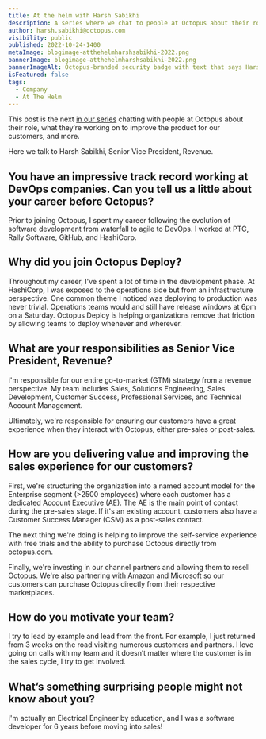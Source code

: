 ```yaml
---
title: At the helm with Harsh Sabikhi
description: A series where we chat to people at Octopus about their role, what they’re working on to improve the product, and more. Hear from Harsh Sabikhi, Senior Vice President, Revenue.
author: harsh.sabikhi@octopus.com
visibility: public
published: 2022-10-24-1400
metaImage: blogimage-atthehelmharshsabikhi-2022.png
bannerImage: blogimage-atthehelmharshsabikhi-2022.png
bannerImageAlt: Octopus-branded security badge with text that says Harsh Sabikhi, Senior Vice President, Revenue, above the silhouette of a man.
isFeatured: false
tags: 
  - Company
  - At The Helm
---
```


This post is the next [in our series](https://octopus.com/blog/tag/At%20The%20Helm) chatting with people at Octopus about their role, what they’re working on to improve the product for our customers, and more.

Here we talk to Harsh Sabikhi, Senior Vice President, Revenue.

## You have an impressive track record working at DevOps companies. Can you tell us a little about your career before Octopus?

Prior to joining Octopus, I spent my career following the evolution of software development from waterfall to agile to DevOps. I worked at PTC, Rally Software, GitHub, and HashiCorp.

## Why did you join Octopus Deploy?

Throughout my career, I've spent a lot of time in the development phase.  At HashiCorp, I was exposed to the operations side but from an infrastructure perspective. One common theme I noticed was deploying to production was never trivial. Operations teams would and still have release windows at 6pm on a Saturday. Octopus Deploy is helping organizations remove that friction by allowing teams to deploy whenever and wherever.

## What are your responsibilities as Senior Vice President, Revenue? 

I'm responsible for our entire go-to-market (GTM) strategy from a revenue perspective. My team includes Sales, Solutions Engineering, Sales Development, Customer Success, Professional Services, and Technical Account Management. 

Ultimately, we're responsible for ensuring our customers have a great experience when they interact with Octopus, either pre-sales or post-sales.

## How are you delivering value and improving the sales experience for our customers?

First, we're structuring the organization into a named account model for the Enterprise segment (>2500 employees) where each customer has a dedicated Account Executive (AE). The AE is the main point of contact during the pre-sales stage.  If it's an existing account, customers also have a Customer Success Manager (CSM) as a post-sales contact.  

The next thing we're doing is helping to improve the self-service experience with free trials and the ability to purchase Octopus directly from octopus.com.  

Finally, we're investing in our channel partners and allowing them to resell Octopus. We're also partnering with Amazon and Microsoft so our customers can purchase Octopus directly from their respective marketplaces. 

## How do you motivate your team?

I try to lead by example and lead from the front. For example, I just returned from 3 weeks on the road visiting numerous customers and partners. I love going on calls with my team and it doesn’t matter where the customer is in the sales cycle, I try to get involved.

## What’s something surprising people might not know about you?

I'm actually an Electrical Engineer by education, and I was a software developer for 6 years before moving into sales!
